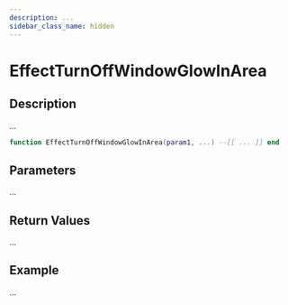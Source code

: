 ```yaml
---
description: ...
sidebar_class_name: hidden
---
```


# EffectTurnOffWindowGlowInArea

## Description

...

```lua
function EffectTurnOffWindowGlowInArea(param1, ...) --[[ ... ]] end
```

## Parameters

...

## Return Values

...

## Example

...

